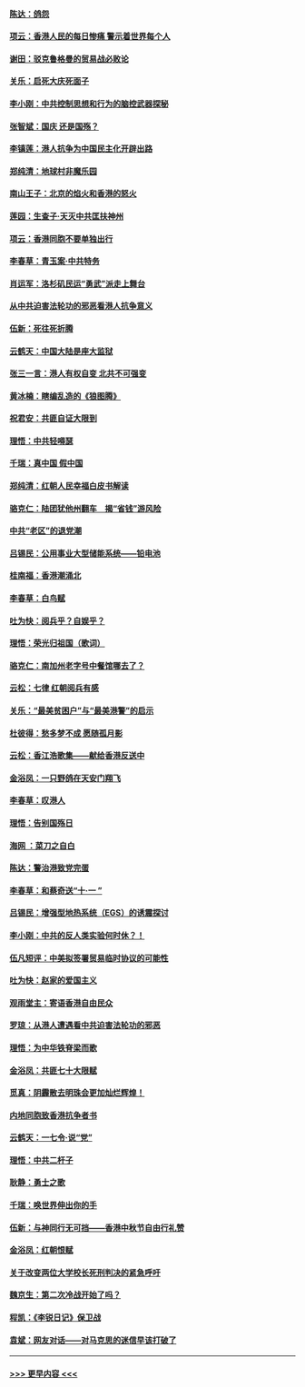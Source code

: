 #### [陈达：鸽怨](../pages/nsc993/n11561879.md?t=10021033) 
#### [项云：香港人民的每日惨痛  警示着世界每个人](../pages/nsc993/n11559273.md?t=10021033) 
#### [谢田：驳克鲁格曼的贸易战必败论](../pages/nsc993/n11555840.md?t=10021033) 
#### [关乐：启死大庆死面子](../pages/nsc993/n11556823.md?t=10021033) 
#### [李小刚：中共控制思想和行为的脑控武器探秘](../pages/nsc993/n11556776.md?t=10021033) 
#### [张智斌：国庆  还是国殇？](../pages/nsc993/n11556617.md?t=10021033) 
#### [李镇莲：港人抗争为中国民主化开辟出路](../pages/nsc993/n11556570.md?t=10021033) 
#### [郑纯清：地球村非魔乐园](../pages/nsc993/n11555415.md?t=10021033) 
#### [南山王子：北京的焰火和香港的怒火](../pages/nsc993/n11555318.md?t=10021033) 
#### [莲园：生查子·天灭中共匡扶神州](../pages/nsc993/n11555302.md?t=10021033) 
#### [项云：香港同胞不要单独出行](../pages/nsc993/n11555276.md?t=10021033) 
#### [李春草：青玉案‧中共特务](../pages/nsc993/n11552356.md?t=10021033) 
#### [肖运军：洛杉矶民运“勇武”派走上舞台](../pages/nsc993/n11551595.md?t=10021033) 
#### [从中共迫害法轮功的邪恶看港人抗争意义](../pages/nsc993/n11540858.md?t=10021033) 
#### [伍新：死往死折腾](../pages/nsc993/n11550174.md?t=10021033) 
#### [云鹤天：中国大陆是座大监狱](../pages/nsc993/n11550155.md?t=10021033) 
#### [张三一言：港人有权自变 北共不可强变](../pages/nsc993/n11550132.md?t=10021033) 
#### [黄冰楠：瞎编乱造的《狼图腾》](../pages/nsc993/n11550082.md?t=10021033) 
#### [祝君安：共匪自证大限到](../pages/nsc993/n11550041.md?t=10021033) 
#### [理悟：中共轻嘚瑟](../pages/nsc993/n11547978.md?t=10021033) 
#### [千瑞：真中国 假中国](../pages/nsc993/n11547865.md?t=10021033) 
#### [郑纯清：红朝人民幸福白皮书解读](../pages/nsc993/n11547499.md?t=10021033) 
#### [骆克仁：陆团犹他州翻车　揭“省钱”游风险](../pages/nsc993/n11546977.md?t=10021033) 
#### [中共“老区”的退党潮](../pages/nsc993/n11545995.md?t=10021033) 
#### [吕锡民：公用事业大型储能系统——铅电池](../pages/nsc993/n11545701.md?t=10021033) 
#### [桂南福：香港潮涌北](../pages/nsc993/n11545682.md?t=10021033) 
#### [李春草：白鸟赋](../pages/nsc993/n11545663.md?t=10021033) 
#### [吐为快：阅兵乎？自娱乎？](../pages/nsc993/n11545625.md?t=10021033) 
#### [理悟：荣光归祖国（歌词）](../pages/nsc993/n11545616.md?t=10021033) 
#### [骆克仁：南加州老字号中餐馆哪去了？](../pages/nsc993/n11545120.md?t=10021033) 
#### [云松：七律 红朝阅兵有感](../pages/nsc993/n11542394.md?t=10021033) 
#### [关乐：“最美贫困户”与“最美港警”的启示](../pages/nsc993/n11542252.md?t=10021033) 
#### [杜彼得：愁多梦不成 愿随孤月影](../pages/nsc993/n11540296.md?t=10021033) 
#### [云松：香江浩歌集——献给香港反送中](../pages/nsc993/n11540149.md?t=10021033) 
#### [金浴凤：一只野鸽在天安门翔飞](../pages/nsc993/n11540280.md?t=10021033) 
#### [李春草：叹港人](../pages/nsc993/n11540119.md?t=10021033) 
#### [理悟：告别国殇日](../pages/nsc993/n11539610.md?t=10021033) 
#### [海网 ：菜刀之自白](../pages/nsc993/n11539597.md?t=10021033) 
#### [陈达：警治港致党完蛋](../pages/nsc993/n11538127.md?t=10021033) 
#### [李春草：和蔡奇送“十·一 ”](../pages/nsc993/n11537810.md?t=10021033) 
#### [吕锡民：增强型地热系统（EGS）的诱震探讨](../pages/nsc993/n11537765.md?t=10021033) 
#### [李小刚：中共的反人类实验何时休？！](../pages/nsc993/n11537669.md?t=10021033) 
#### [伍凡短评：中美拟签署贸易临时协议的可能性](../pages/nsc993/n11536773.md?t=10021033) 
#### [吐为快：赵家的爱国主义](../pages/nsc993/n11536750.md?t=10021033) 
#### [观雨堂主：寄语香港自由民众](../pages/nsc993/n11536735.md?t=10021033) 
#### [罗琼：从港人遭遇看中共迫害法轮功的邪恶](../pages/nsc993/n11507862.md?t=10021033) 
#### [理悟：为中华铁脊梁而歌](../pages/nsc993/n11534458.md?t=10021033) 
#### [金浴凤：共匪七十大限赋](../pages/nsc993/n11534434.md?t=10021033) 
#### [觅真：阴霾散去明珠会更加灿烂辉煌！](../pages/nsc993/n11531858.md?t=10021033) 
#### [内地同胞致香港抗争者书](../pages/nsc993/n11531645.md?t=10021033) 
#### [云鹤天：一七令‧说“党”](../pages/nsc993/n11529099.md?t=10021033) 
#### [理悟：中共二杆子](../pages/nsc993/n11529046.md?t=10021033) 
#### [耿静：勇士之歌](../pages/nsc993/n11527562.md?t=10021033) 
#### [千瑞：唤世界伸出你的手](../pages/nsc993/n11526942.md?t=10021033) 
#### [伍新：与神同行无可挡——香港中秋节自由行礼赞](../pages/nsc993/n11526801.md?t=10021033) 
#### [金浴凤：红朝恨赋](../pages/nsc993/n11524312.md?t=10021033) 
#### [关于改变两位大学校长死刑判决的紧急呼吁](../pages/nsc993/n11524103.md?t=10021033) 
#### [魏京生：第二次冷战开始了吗？](../pages/nsc993/n11524023.md?t=10021033) 
#### [程凯：《李锐日记》保卫战](../pages/nsc993/n11522922.md?t=10021033) 
#### [袁斌：网友对话——对马克思的迷信早该打破了](../pages/nsc993/n11522561.md?t=10021033) 

----
#### [ >>> 更早内容 <<< ](../indexes/nsc993-earlier.md)

